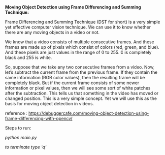 **Moving Object Detection using Frame Differencing and Summing Technique:**

Frame Differencing and Summing Technique (DST for short) is a very simple yet effective computer vision technique. We can use it to know whether there are any moving objects in a video or not.

We know that a video consists of multiple consecutive frames. And these frames are made up of pixels which consist of colors (red, green, and blue). And these pixels are just values in the range of 0 to 255. 0 is completely black and 255 is white.

So, suppose that we take any two consecutive frames from a video. Now, let’s subtract the current frame from the previous frame. If they contain the same information (RGB color values), then the resulting frame will be completely black. But if the current frame consists of some newer information or pixel values, then we will see some sort of white patches after the subtraction. This tells us that something in the video has moved or changed position. This is a very simple concept. Yet we will use this as the basis for moving object detection in videos. 

reference : https://debuggercafe.com/moving-object-detection-using-frame-differencing-with-opencv/

Steps to run:

*python main.py*

*to terminate type 'q'*